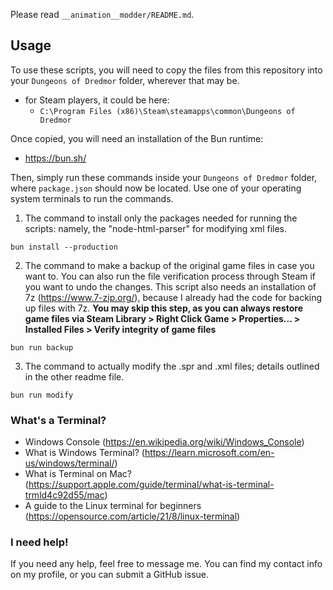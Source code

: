 Please read `__animation__modder/README.md`.

## Usage

To use these scripts, you will need to copy the files from this repository into your `Dungeons of Dredmor` folder, wherever that may be.

- for Steam players, it could be here:
  - `C:\Program Files (x86)\Steam\steamapps\common\Dungeons of Dredmor`

Once copied, you will need an installation of the Bun runtime:

- https://bun.sh/

Then, simply run these commands inside your `Dungeons of Dredmor` folder, where `package.json` should now be located. Use one of your operating system terminals to run the commands.

1. The command to install only the packages needed for running the scripts: namely, the "node-html-parser" for modifying xml files.

```
bun install --production
```

2. The command to make a backup of the original game files in case you want to. You can also run the file verification process through Steam if you want to undo the changes. This script also needs an installation of 7z (https://www.7-zip.org/), because I already had the code for backing up files with 7z. **You may skip this step, as you can always restore game files via Steam Library > Right Click Game > Properties... > Installed Files > Verify integrity of game files**

```
bun run backup
```

3. The command to actually modify the .spr and .xml files; details outlined in the other readme file.

```
bun run modify
```

### What's a Terminal?

- Windows Console (https://en.wikipedia.org/wiki/Windows_Console)
- What is Windows Terminal? (https://learn.microsoft.com/en-us/windows/terminal/)
- What is Terminal on Mac? (https://support.apple.com/guide/terminal/what-is-terminal-trmld4c92d55/mac)
- A guide to the Linux terminal for beginners (https://opensource.com/article/21/8/linux-terminal)

### I need help!

If you need any help, feel free to message me. You can find my contact info on my profile, or you can submit a GitHub issue.
